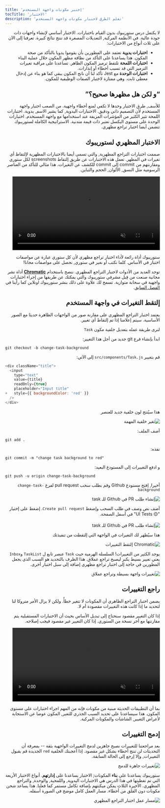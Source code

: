 ```yaml
---
title: 'إختبر مكونات واجهة المستخدم'
tocTitle: 'الاختبار'
description: 'تعلم الطرق لاختبار مكونات واجهة المستخدم'
---
```


<div style="direction: rtl">

لا يكتمل درس ستوريبوك بدون القيام باختبارات. الاختبار أساسي لإنشاء واجهات ذات جودة عالية. في الأنظمة المركبة, التعديلات المصغرة قد تنتج نتائج كبيرة. تعرفنا إلى الآن على ثلاث أنواع من الاختبارات:

- **اختبارات يدوية** تعتمد على المطورين بأن يقوموا يدويا بالتأكد من صحة المكون. هذا يساعدنا على التأكد من نظافة مظهر المكون خلال عملية البناء
- **اختبارات اللمحة** تلتقط ترميز المكون الظاهر. تساعدنا على مراقبة تغيرات الترميز التي قد تسبب أخطاء أو إنذارات.
- **اختبارات الوحدة** مع Jest تأكد لنا أن ناتج المكون يبقى كما هو بناء عن إدخال معطى ثابت. وهي ممتازة لاختبار الصفات الوظيفية للمكون.

## “و لكن هل مظهرها صحيح؟”

للأسف, طرق الاختبار وحدها لا تكفي لمنع أخطاء واجهية. من الصعب اختبار واجهة المستخدم لأن التصميم ذاتي ودقيق. الاختبارات اليدوية, كما يشير الاسم, يدوية. اختبارات اللمحة تثير الكثير من المؤشرات المزيفة عند استخدامها مع واجهة المستخدم. اختبارات الوحدة على مستوى البكسل تعتبر ذات قيمة متدنية. الاستراتيجية الكاملة لستوريبوك تتضمن أيضا اختبار تراجع مظهري.

## الاختبار المظهري لستوريبوك

صممت اختبارات التراجع المظهرية, والتي تسمى أيضا بالاختبارات المظهرية لإلتقاط أي تغيرات في المظهر. تعمل هذه الاختبارات عن طريق إلتقاط screenshots لكل ستوري ومقارنتهم من commit إلى commit للكشف عن التغيرات. هذا مثالي للتأكد من العناصر الرسومية مثل النسق, الألوان, الحجم والتباين.

<video autoPlay muted playsInline loop style="width:480px; margin: 0 auto;">
  <source
    src="/intro-to-storybook/visual-regression-testing.mp4"
    type="video/mp4"
  />
</video>

ستوريبوك أداة رائعة لأداء اختبار تراجع مظهري لأن كل ستوري عبارة عن مواصفات اختبار في الأساس. كلما نكتب أو نغير في ستوري, نحصل على مواصفات مجانا!

توجد العديد من الأدوات لاختبار التراجع المظهري. ننصح باستخدام [**Chromatic**](https://www.chromatic.com/?utm_source=storybook_website&utm_medium=link&utm_campaign=storybook) أداة نشر مجانية صنعت من قِبل مشرفي ستوريبوك والتي يمكنك عن طريقها من إجراء اختبارات واجهية في سحابة متوازية. تسمح لك علاوة على ذلك بنشر ستوريبوك اونلاين كما رأينا في [الفصل السابق](/intro-to-storybook/react/en/deploy/).

## إلتقط التغيرات في واجهة المستخدم

يعتمد اختبار التراجع المظهري على مقارنة صور من الواجهات الظاهرة حديثا مع الصور الأساسية. سيتم إعلامنا إذا تم إلتقاط أي تغيير.

لنرى طريقة عمله بتعديل خلفية مكون `Task`

ابدأ بإنشاء فرع git جديد من أجل هذا التغيير:

<div style="direction: ltr">

```shell
git checkout -b change-task-background
```

</div>

قم بتغيير `src/components/Task.js` إلى الآتي:

<div style="direction: ltr">

```diff:title=src/components/Task.js
<div className="title">
  <input
    type="text"
    value={title}
    readOnly={true}
    placeholder="Input title"
+   style={{ backgroundColor: 'red' }}
  />
</div>

```

</div>

هذا سيٌنتج لون خلفية جديد للعنصر

![تغير خلفية المهمة](/intro-to-storybook/chromatic-task-change.png)

أضف الملف:

<div style="direction: ltr">

```shell
git add .
```

</div>

نفذه:

<div style="direction: ltr">

```shell
git commit -m "change task background to red"
```

</div>

و ادفع التغييرات إلى المستودع البعيد:

<div style="direction: ltr">

```shell
git push -u origin change-task-background
```

</div>

أخيرا, إفتح مستودع Github وقم بطلب سحب pull request لفرع `change-task-background`

![إنشاء طلب PR في Github للـ task](/github/pull-request-background.png)

أضف نص وصف في طلب السحب وإضغط `Create pull request`. إضغط على إختيار "🟡 UI Tests" في أسفل الصفحة.

![إنشاء طلب PR في Github للـ task](/github/pull-request-background-ok.png)

هذا سيٌظهر لك التغيرات في الواجهة التي إلتقطت من تنفيذتك

![Chromatic إلتقط التغييرات](/intro-to-storybook/chromatic-catch-changes.png)

يوجد الكثير من التغييرات! السلسلة الهرمية حيث `Task` عنصر تابع ل `TaskList` و`Inbox` يعني تغيير بسيط يكبر ليصبح تراجع عملاق. هذا الظرف بالتحديد هو السبب الذي يجعل المطورين في حاجة إلى اختبار تراجع مظهري إضافة إلى سبل اختبار أخرى.

![تغييرات واجهة بسيطة وتراجع عملاق](/intro-to-storybook/minor-major-regressions.gif)

## راجع التغييرات

يضمن اختبار التراجع الظاهري أن المكونات لا تتغير خطأً. ولكن لا يزال الأمر متروكا لنا لتحديد ما إذا كانت هذه التغييرات مقصودة أم لا.

إذا كان التغيير مقصود سنحتاج إلى تبديل الأساس بحيث أن الاختبارات المستقبلية يتم مقارنتها مع أخر نسخة من الستوري. إذا كان التغيير غير مقصود فيجب إصلاحه.

<video autoPlay muted playsInline loop style="width:480px; margin: 0 auto;">
  <source
    src="/intro-to-storybook/website-workflow-review-merge-optimized.mp4"
    type="video/mp4"
  />
</video>

بما أن التطبيقات الحديثة مبنية من مكونات فإنه من المهم اجراء اختبارات على مستوى المكون. هذا سيساعدنا على تحديد السبب الجذري للتغير, المكون عوضا عن الاستجابة لأعراض التغيير, الشاشات والمكونات المركبة.

## إدمج التغييرات

بعد مراجعتنا للتغييرات نصبح جاهزين لدمج التغييرات الواجهية بثقة -- بمعرفة أن التحديثات لن تنتج أخطاء بشكل غير مقصود. إذا أعجبتك الخلفية `red` الجديدة قم بقبول التغييرات, وإلا إرجع إلى الحالة السابقة.

![تغييرات جاهزة للدمج](/intro-to-storybook/chromatic-review-finished.png)

ستوريبوك يساعدنا على **بناء** المكونات; الاختبار يساعدنا على **إدارتهم**. أنواع الاختبار الأربعة التي تم تغطيتها في هذا الدرس هي الاختبارات اليدوية, واللمحية, والوحدة, والتراجع المظهري. الأخيرة الثلاث يمكن ميكنتهم بإضافة تكامل مستمر كما فعلنا. هذا يساعد شحن مكونات دون القلق من أخطاء. مسار العمل كامل موضح في الصورة أسفله.

![مسار عمل اختبار التراجع المظهري](/intro-to-storybook/cdd-review-workflow.png)

</div>
